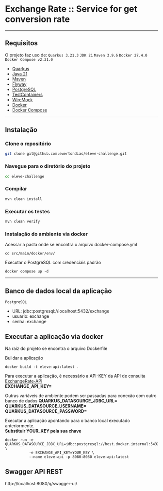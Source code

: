# Exchange Rate :: Service for get conversion rate

---

## Requisitos

O projeto faz uso de:
`Quarkus 3.21.3`
`JDK 21`
`Maven 3.9.6`
`Docker 27.4.0`
`Docker Compose v2.31.0`

- [Quarkus](https://quarkus.io/)
- [Java 21](https://www.oracle.com/java/technologies/javase/jdk21-archive-downloads.html)
- [Maven](https://maven.apache.org/download.cgi)
- [Flyway](https://flywaydb.org/)
- [PostgreSQL](https://www.postgresql.org/)
- [TestContainers](https://testcontainers.com/)
- [WireMock](https://wiremock.org/)
- [Docker](https://docs.docker.com/get-started/get-docker/)
- [Docker Compose](https://docs.docker.com/compose/install/)

---

## Instalação

### Clone o repositório

```bash
git clone git@github.com:ewertondias/eleve-challenge.git
```

### Navegue para o diretório do projeto

```bash
cd eleve-challenge
```

### Compilar
```bash
mvn clean install
```

### Executar os testes
```bash
mvn clean verify
```

### Instalação do ambiente via docker
Acessar a pasta onde se encontra o arquivo docker-compose.yml
```
cd src/main/docker/env/
```

Executar o PostgreSQL com credenciais padrão
```
docker compose up -d
```
---

## Banco de dados local da aplicação

`PostgreSQL`
- URL: jdbc:postgresql://localhost:5432/exchange
- usuario: exchange
- senha: exchange

## Executar a aplicação via docker
Na raiz do projeto se encontra o arquivo Dockerfile

Buildar a aplicação
```
docker build -t eleve-api:latest .
```

Para executar a aplicação, é necessário a API-KEY da API de consulta [ExchangeRate-API](https://www.exchangerate-api.com/docs/overview)  
**EXCHANGE_API_KEY=**

Outras variáveis de ambiente podem ser passadas para conexão com outro banco de dados
**QUARKUS_DATASOURCE_JDBC_URL=**  
**QUARKUS_DATASOURCE_USERNAME=**  
**QUARKUS_DATASOURCE_PASSWORD=**

Executar a aplicação apontando para o banco local executado anteriormente.  
**Substituir YOUR_KEY pela sua chave**

```
docker run -e QUARKUS_DATASOURCE_JDBC_URL=jdbc:postgresql://host.docker.internal:5432/exchange \
           -e EXCHANGE_API_KEY=YOUR_KEY \
           --name eleve-api -p 8080:8080 eleve-api:latest
```

## Swagger API REST
http://localhost:8080/q/swagger-ui/